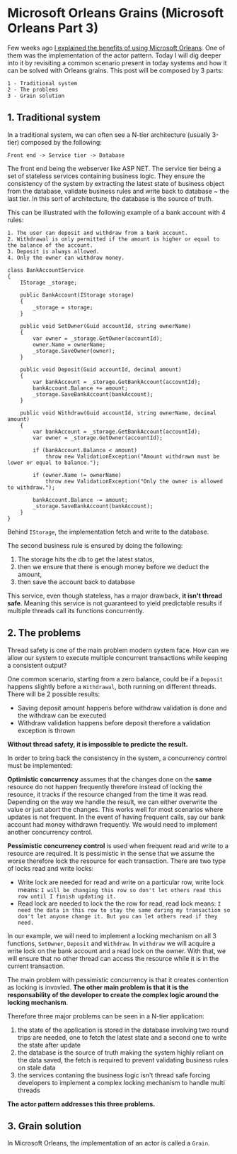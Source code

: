 # Microsoft Orleans Grains (Microsoft Orleans Part 3)

Few weeks ago [I explained the benefits of using Microsoft Orleans](https://kimsereyblog.blogspot.sg/2017/10/a-first-look-at-microsoft-orleans.html). One of them was the implementation of the actor pattern. Today I will dig deeper into it by revisiting a common scenario present in today systems and how it can be solved with Orleans grains.
This post will be composed by 3 parts:

```
1 - Traditional system
2 - The problems
3 - Grain solution
```

## 1. Traditional system

In a traditional system, we can often see a N-tier architecture (usually 3-tier) composed by the following:

```
Front end -> Service tier -> Database
```

The front end being the webserver like ASP NET. The service tier being a set of stateless services containing business logic. They ensure the consistency of the system by extracting the latest state of business object from the database, validate business rules and write back to database ~ the last tier. In this sort of architecture, the database is the source of truth.

This can be illustrated with the following example of a bank account with 4 rules:

```
1. The user can deposit and withdraw from a bank account.
2. Withdrawal is only permitted if the amount is higher or equal to the balance of the account.
3. Deposit is always allowed.
4. Only the owner can withdraw money.
```

```
class BankAccountService
{
    IStorage _storage;

    public BankAccount(IStorage storage)
    {
        _storage = storage;
    }

    public void SetOwner(Guid accountId, string ownerName)
    {
        var owner = _storage.GetOwner(accountId);
        owner.Name = ownerName;
        _storage.SaveOwner(owner);
    }

    public void Deposit(Guid accountId, decimal amount)
    {
        var bankAccount = _storage.GetBankAccount(accountId);
        bankAccount.Balance += amount;
        _storage.SaveBankAccount(bankAccount);
    }    

    public void Withdraw(Guid accountId, string ownerName, decimal amount)
    {
        var bankAccount = _storage.GetBankAccount(accountId);
        var owner = _storage.GetOwner(accountId);

        if (bankAccount.Balance < amount)
            throw new ValidationException("Amount withdrawn must be lower or equal to balance.");

        if (owner.Name != ownerName)
            throw new ValidationException("Only the owner is allowed to withdraw.");

        bankAccount.Balance -= amount;
        _storage.SaveBankAccount(bankAccount);
    }
}
```

Behind `IStorage`, the implementation fetch and write to the database.

The second business rule is ensured by doing the following:
1. The storage hits the db to get the latest status, 
2. then we ensure that there is enough money before we deduct the amount,
3. then save the account back to database

This service, even though stateless, has a major drawback, __it isn't thread safe__. Meaning this service is not guaranteed to yield predictable results if multiple threads call its functions concurrently.

## 2. The problems

Thread safety is one of the main problem modern system face. How can we allow our system to execute multiple concurrent transactions while keeping a consistent output?

One common scenario, starting from a zero balance, could be if a `Deposit` happens slightly before a `Withdrawal`, both running on different threads. There will be 2 possible results:
- Saving deposit amount happens before withdraw validation is done and the withdraw can be executed
- Withdraw validation happens before deposit therefore a validation exception is thrown

__Without thread safety, it is impossible to predicte the result.__

In order to bring back the consistency in the system, a concurrency control must be implemented:

__Optimistic concurrency__ assumes that the changes done on the __same__ resource do not happen frequently therefore instead of locking the resource, it tracks if the resource changed from the time it was read. Depending on the way we handle the result, we can either overwrite the value or just abort the changes.
This works well for most scenarios where updates is not frequent. In the event of having frequent calls, say our  bank account had money withdrawn frequently. We would need to implement another concurrency control.

__Pessimistic concurrency control__ is used when frequent read and write to a resource are required. It is pessimistic in the sense that we assume the worse therefore lock the resource for each transaction. There are two type of locks read and write locks:

- Write lock are needed for read and write on a particular row, write lock means: `I will be changing this row so don't let others read this row until I finish updating it.`
- Read lock are needed to lock the the row for read, read lock means: `I need the data in this row to stay the same during my transaction so don't let anyone change it. But you can let others read if they need.`

In our example, we will need to implement a locking mechanism on all 3 functions, `SetOwner`, `Deposit` and `Withdraw`. In `withdraw` we will acquire a write lock on the bank account and a read lock on the owner. With that, we will ensure that no other thread can access the resource while it is in the current transaction.

The main problem with pessimistic concurrency is that it creates contention as locking is invovled. __The other main problem is that it is the responsability of the developer to create the complex logic around the locking mechanism__.

Therefore three major problems can be seen in a N-tier application:

1. the state of the application is stored in the database involving two round trips are needed, one to fetch the latest state and a second one to write the state after update
2. the database is the source of truth making the system highly reliant on the data saved, the fetch is required to prevent validating business rules on stale data
3. the services contaning the business logic isn't thread safe forcing developers to implement a complex locking mechanism to handle multi threads

__The actor pattern addresses this three problems.__

## 3. Grain solution

In Microsoft Orleans, the implementation of an actor is called a `Grain`.